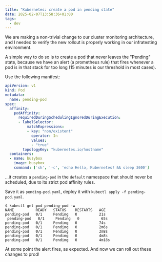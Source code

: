 ```yaml
---
title: "Kubernetes: create a pod in pending state"
date: 2025-02-07T13:58:36+01:00
tags:
  - dev
---
```


We are making a non-trivial change to our cluster monitoring architecture, and I
needed to verify the new rollout is properly working in our infratesting
environment.

A simple way to do so is to create a pod that never leaves the "Pending" state,
because we have an alert (a prometheus rule) that fires whenever a pod is in
that stack for too long (15 minutes is our threshold in most cases).

Use the following manifest:

```yaml
apiVersion: v1
kind: Pod
metadata:
  name: pending-pod
spec:
  affinity:
    podAffinity:
      requiredDuringSchedulingIgnoredDuringExecution:
      - labelSelector:
          matchExpressions:
          - key: "non/existent"
            operator: In
            values:
            - "true"
        topologyKey: "kubernetes.io/hostname"
  containers:
  - name: busybox
    image: busybox
    command: ['sh', '-c', 'echo Hello, Kubernetes! && sleep 3600']
```

...it creates a `pending-pod` in the `default` namespace that should never be
scheduled, due to its strict pod affinity rules.

Save it as `pending-pod.yaml`, deploy it with `kubectl apply -f
pending-pod.yaml`.

```
$ kubectl get pod pending-pod -w
NAME          READY   STATUS    RESTARTS   AGE
pending-pod   0/1     Pending   0          21s
 pending-pod   0/1     Pending   0          65s
pending-pod   0/1     Pending   0          74s
pending-pod   0/1     Pending   0          2m6s
pending-pod   0/1     Pending   0          3m8s
pending-pod   0/1     Pending   0          4m8s
pending-pod   0/1     Pending   0          4m18s
```

At some point the alert fires, as expected.
And now we can roll out these changes to prod!
